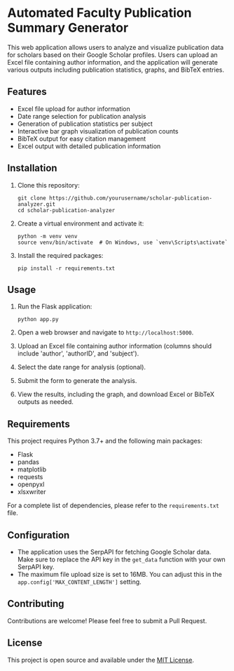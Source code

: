 # Automated Faculty Publication Summary Generator

This web application allows users to analyze and visualize publication data for scholars based on their Google Scholar profiles. Users can upload an Excel file containing author information, and the application will generate various outputs including publication statistics, graphs, and BibTeX entries.

## Features

- Excel file upload for author information
- Date range selection for publication analysis
- Generation of publication statistics per subject
- Interactive bar graph visualization of publication counts
- BibTeX output for easy citation management
- Excel output with detailed publication information

## Installation

1. Clone this repository:
   ```
   git clone https://github.com/yourusername/scholar-publication-analyzer.git
   cd scholar-publication-analyzer
   ```

2. Create a virtual environment and activate it:
   ```
   python -m venv venv
   source venv/bin/activate  # On Windows, use `venv\Scripts\activate`
   ```

3. Install the required packages:
   ```
   pip install -r requirements.txt
   ```

## Usage

1. Run the Flask application:
   ```
   python app.py
   ```

2. Open a web browser and navigate to `http://localhost:5000`.

3. Upload an Excel file containing author information (columns should include 'author', 'authorID', and 'subject').

4. Select the date range for analysis (optional).

5. Submit the form to generate the analysis.

6. View the results, including the graph, and download Excel or BibTeX outputs as needed.

## Requirements

This project requires Python 3.7+ and the following main packages:

- Flask
- pandas
- matplotlib
- requests
- openpyxl
- xlsxwriter

For a complete list of dependencies, please refer to the `requirements.txt` file.

## Configuration

- The application uses the SerpAPI for fetching Google Scholar data. Make sure to replace the API key in the `get_data` function with your own SerpAPI key.
- The maximum file upload size is set to 16MB. You can adjust this in the `app.config['MAX_CONTENT_LENGTH']` setting.

## Contributing

Contributions are welcome! Please feel free to submit a Pull Request.

## License

This project is open source and available under the [MIT License](LICENSE).
